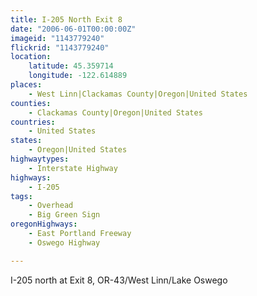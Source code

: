 ```yaml
---
title: I-205 North Exit 8
date: "2006-06-01T00:00:00Z"
imageid: "1143779240"
flickrid: "1143779240"
location:
    latitude: 45.359714
    longitude: -122.614889
places:
    - West Linn|Clackamas County|Oregon|United States
counties:
    - Clackamas County|Oregon|United States
countries:
    - United States
states:
    - Oregon|United States
highwaytypes:
    - Interstate Highway
highways:
    - I-205
tags:
    - Overhead
    - Big Green Sign
oregonHighways:
    - East Portland Freeway
    - Oswego Highway

---
```

I-205 north at Exit 8, OR-43/West Linn/Lake Oswego